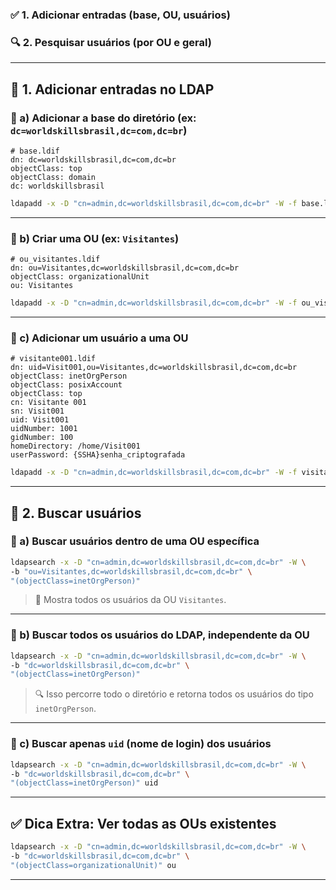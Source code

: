 
### ✅ 1. **Adicionar entradas (base, OU, usuários)**

### 🔍 2. **Pesquisar usuários (por OU e geral)**

---

## 🧱 **1. Adicionar entradas no LDAP**

### 🔹 a) Adicionar a base do diretório (ex: `dc=worldskillsbrasil,dc=com,dc=br`)

```ldif
# base.ldif
dn: dc=worldskillsbrasil,dc=com,dc=br
objectClass: top
objectClass: domain
dc: worldskillsbrasil
```

```bash
ldapadd -x -D "cn=admin,dc=worldskillsbrasil,dc=com,dc=br" -W -f base.ldif
```

---

### 🔹 b) Criar uma OU (ex: `Visitantes`)

```ldif
# ou_visitantes.ldif
dn: ou=Visitantes,dc=worldskillsbrasil,dc=com,dc=br
objectClass: organizationalUnit
ou: Visitantes
```

```bash
ldapadd -x -D "cn=admin,dc=worldskillsbrasil,dc=com,dc=br" -W -f ou_visitantes.ldif
```

---

### 🔹 c) Adicionar um usuário a uma OU

```ldif
# visitante001.ldif
dn: uid=Visit001,ou=Visitantes,dc=worldskillsbrasil,dc=com,dc=br
objectClass: inetOrgPerson
objectClass: posixAccount
objectClass: top
cn: Visitante 001
sn: Visit001
uid: Visit001
uidNumber: 1001
gidNumber: 100
homeDirectory: /home/Visit001
userPassword: {SSHA}senha_criptografada
```

```bash
ldapadd -x -D "cn=admin,dc=worldskillsbrasil,dc=com,dc=br" -W -f visitante001.ldif
```

---

## 🔎 **2. Buscar usuários**

### 🔹 a) Buscar usuários **dentro de uma OU específica**

```bash
ldapsearch -x -D "cn=admin,dc=worldskillsbrasil,dc=com,dc=br" -W \
-b "ou=Visitantes,dc=worldskillsbrasil,dc=com,dc=br" \
"(objectClass=inetOrgPerson)"
```

> 📌 Mostra todos os usuários da OU `Visitantes`.

---

### 🔹 b) Buscar **todos os usuários do LDAP**, independente da OU

```bash
ldapsearch -x -D "cn=admin,dc=worldskillsbrasil,dc=com,dc=br" -W \
-b "dc=worldskillsbrasil,dc=com,dc=br" \
"(objectClass=inetOrgPerson)"
```

> 🔍 Isso percorre todo o diretório e retorna todos os usuários do tipo `inetOrgPerson`.

---

### 🔹 c) Buscar apenas `uid` (nome de login) dos usuários

```bash
ldapsearch -x -D "cn=admin,dc=worldskillsbrasil,dc=com,dc=br" -W \
-b "dc=worldskillsbrasil,dc=com,dc=br" \
"(objectClass=inetOrgPerson)" uid
```

---

## ✅ Dica Extra: Ver todas as OUs existentes

```bash
ldapsearch -x -D "cn=admin,dc=worldskillsbrasil,dc=com,dc=br" -W \
-b "dc=worldskillsbrasil,dc=com,dc=br" \
"(objectClass=organizationalUnit)" ou
```

---
